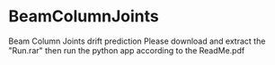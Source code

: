 # BeamColumnJoints
Beam Column Joints drift prediction
Please download and extract the "Run.rar"
then run the python app according to the ReadMe.pdf
